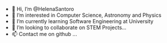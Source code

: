 - 👋 Hi, I’m @HelenaSantoro
- 👀 I’m interested in Computer Science, Astronomy and Physics
- 🌱 I’m currently learning Software Engineering at University
- 💞️ I’m looking to collaborate on STEM Projects...
- 📫 Contact me on github ...

<!---
HelenaSantoro/HelenaSantoro is a ✨ special ✨ repository because its `README.md` (this file) appears on your GitHub profile.
You can click the Preview link to take a look at your changes.
--->
